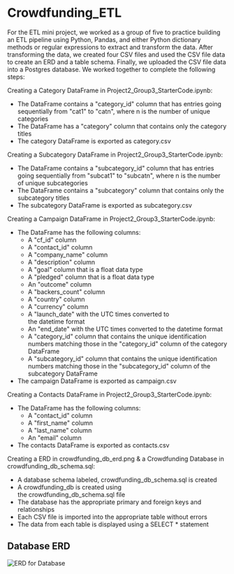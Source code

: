 # Crowdfunding_ETL

For the ETL mini project, we worked as a group of five to practice building an ETL pipeline using Python, Pandas, and either Python dictionary methods or regular expressions to extract and transform the data. After transforming the data, we created four CSV files and used the CSV file data to create an ERD and a table schema. Finally, we uploaded the CSV file data into a Postgres database. We worked together to complete the following steps:

Creating a Category DataFrame in Project2_Group3_StarterCode.ipynb:
* The DataFrame contains a "category_id" column that has entries going sequentially from "cat1" to "catn", where n is the number of unique categories
* The DataFrame has a "category" column that contains only the category titles 
* The category DataFrame is exported as category.csv 

Creating a Subcategory DataFrame in Project2_Group3_StarterCode.ipynb:
* The DataFrame contains a "subcategory_id" column that has entries going sequentially from "subcat1" to "subcatn", where n is the number of unique subcategories 
* The DataFrame contains a "subcategory" column that contains only the subcategory titles 
* The subcategory DataFrame is exported as subcategory.csv 

Creating a Campaign DataFrame in Project2_Group3_StarterCode.ipynb:
* The DataFrame has the following columns:
    * A "cf_id" column
    * A "contact_id" column
    * A "company_name" column
    * A "description" column
    * A "goal" column that is a float data type
    * A "pledged" column that is a float data type
    * An "outcome" column
    * A "backers_count" column
    * A "country" column
    * A "currency" column
    * A "launch_date" with the UTC times converted to the datetime format
    * An "end_date" with the UTC times converted to the datetime format
    * A "category_id" column that contains the unique identification numbers matching those in the "category_id" column of the category DataFrame
    * A "subcategory_id" column that contains the unique identification numbers matching those in the "subcategory_id" column of the subcategory DataFrame
* The campaign DataFrame is exported as campaign.csv 

Creating a Contacts DataFrame in Project2_Group3_StarterCode.ipynb:
* The DataFrame has the following columns: 
    * A "contact_id" column
    * A "first_name" column
    * A "last_name" column
    * An "email" column
* The contacts DataFrame is exported as contacts.csv 

Creating a ERD in crowdfunding_db_erd.png
& a Crowdfunding Database in crowdfunding_db_schema.sql:
* A database schema labeled, crowdfunding_db_schema.sql is created 
* A crowdfunding_db is created using the crowdfunding_db_schema.sql file 
* The database has the appropriate primary and foreign keys and relationships 
* Each CSV file is imported into the appropriate table without errors 
* The data from each table is displayed using a SELECT * statement 

## Database ERD

![ERD for Database](crowdfunding_db_erd.png)

